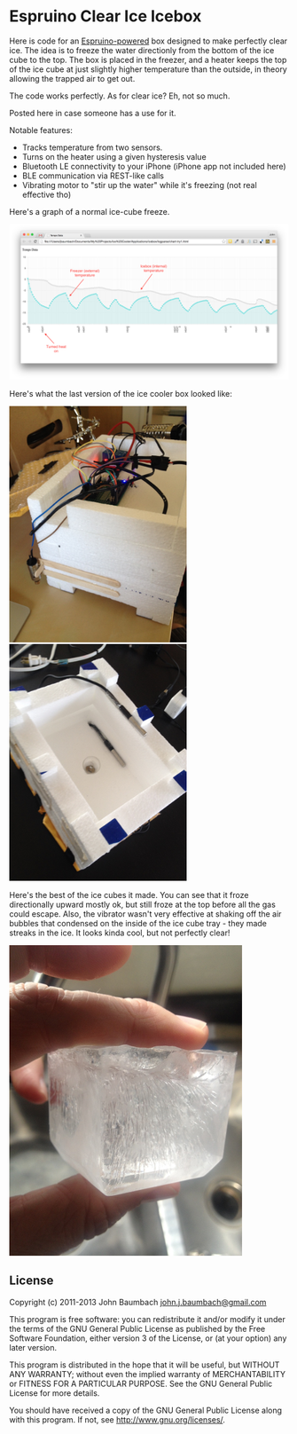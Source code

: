 # Espruino Clear Ice Icebox

Here is code for an [Espruino-powered](http://www.espruino.com/) box designed to make perfectly clear ice.  The idea is to freeze the water directionly from the 
bottom of the ice cube to the top.  The box is placed in the freezer, and a heater keeps the top of the ice cube at just
slightly higher temperature than the outside, in theory allowing the trapped air to get out.

The code works perfectly.  As for clear ice?  Eh, not so much.

Posted here in case someone has a use for it.

Notable features:

* Tracks temperature from two sensors.
* Turns on the heater using a given hysteresis value
* Bluetooth LE connectivity to your iPhone (iPhone app not included here)
* BLE communication via REST-like calls
* Vibrating motor to "stir up the water" while it's freezing (not real effective tho)

Here's a graph of a normal ice-cube freeze.

<img src="Screenshots/temps-graph.png" alt="Screenshot" />

Here's what the last version of the ice cooler box looked like:

<img src="Screenshots/espruino-motor.jpg" alt="Oustide top showing Espruino" width="320" />
<img src="Screenshots/heater-temp-probes.jpg" alt="Underside showing header and temperature probes" width="320" />

Here's the best of the ice cubes it made.  You can see that it froze directionally upward mostly ok, but still froze at the top before all the gas could escape.  Also, the vibrator wasn't very effective at shaking off the air bubbles that condensed on the inside of the ice cube tray - they made streaks in the ice.  It looks kinda cool, but not perfectly clear!

<img src="Screenshots/best-cube.jpg" alt="Oustide top showing Espruino" width="420" />


License
-------
Copyright (c) 2011-2013 John Baumbach <john.j.baumbach@gmail.com>

This program is free software: you can redistribute it and/or modify it under the terms of the GNU General Public License as published by the Free Software Foundation, either version 3 of the License, or (at your option) any later version.

This program is distributed in the hope that it will be useful, but WITHOUT ANY WARRANTY; without even the implied warranty of MERCHANTABILITY or FITNESS FOR A PARTICULAR PURPOSE.  See the GNU General Public License for more details.

You should have received a copy of the GNU General Public License along with this program.  If not, see <http://www.gnu.org/licenses/>.

